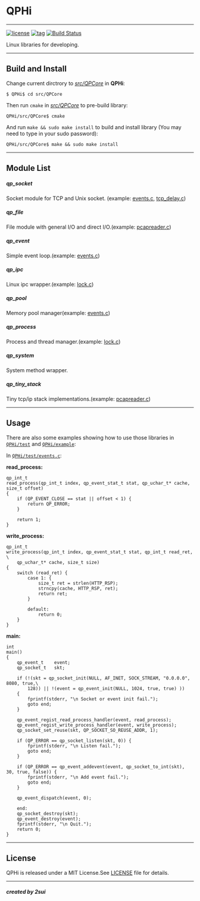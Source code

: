 
# QPHi

----
[![license](https://img.shields.io/badge/license-MIT%20License-blue.svg)](https://mit-license.org/)
[![tag](https://img.shields.io/badge/tag-v1.0.0-yellow.svg)](https://github.com/2sui/QPHi/tree/1.0.0)
[![Build Status](https://travis-ci.org/2sui/QPHi.svg?branch=master)](https://travis-ci.org/2sui/QPHi)

Linux libraries for developing.

----

## Build and Install
Change current dirctrory to [_src/QPCore_](./src/QPCore) in **QPHi**:

```
$ QPHi$ cd src/QPCore
```
Then run `cmake` in [_src/QPCore_](./src/QPCore) to pre-build library:

```
QPHi/src/QPCore$ cmake
```
And run `make && sudo make install` to build and install library (You may need to type in your sudo password):

```
QPHi/src/QPCore$ make && sudo make install
```

----

## Module List
##### qp_socket
Socket module for TCP and Unix socket. (example: [events.c](./test/events.c), [tcp_delay.c](./test/tcp_delay.c))

##### qp_file
File module with general I/O and direct I/O.(example: [pcapreader.c](./test/pcapreader.c))

##### qp_event
Simple event loop.(example: [events.c](./test/events.c))

##### qp_ipc
Linux ipc wrapper.(example: [lock.c](./test/lock.c))

##### qp_pool
Memory pool manager(example: [events.c](./test/events.c))

##### qp_process
Process and thread manager.(example: [lock.c](./test/lock.c))

##### qp_system
System method wrapper.

##### qp_tiny_stack
Tiny tcp/ip stack implementations.(example: [pcapreader.c](./test/pcapreader.c))

----

## Usage
There are also some examples showing how to use those libraries in [`QPHi/test`](./test) and [`QPHi/example`](./example):

In [`QPHi/test/events.c`](./test/events.c):

__read_process:__

```
qp_int_t
read_process(qp_int_t index, qp_event_stat_t stat, qp_uchar_t* cache, size_t offset)
{
    if (QP_EVENT_CLOSE == stat || offset < 1) {
        return QP_ERROR;
    }
    
    return 1;
}

```

__write_process:__

```
qp_int_t
write_process(qp_int_t index, qp_event_stat_t stat, qp_int_t read_ret, \
    qp_uchar_t* cache, size_t size)
{
    switch (read_ret) {
        case 1: {
            size_t ret = strlen(HTTP_RSP);
            strncpy(cache, HTTP_RSP, ret);
            return ret;
        }
                    
        default:
            return 0;
    }
}

```

__main:__

```
int
main()
{
    qp_event_t    event;
    qp_socket_t   skt;
    
    if (!(skt = qp_socket_init(NULL, AF_INET, SOCK_STREAM, "0.0.0.0", 8080, true,\
        128)) || !(event = qp_event_init(NULL, 1024, true, true) )) 
    {
        fprintf(stderr, "\n Socket or event init fail.");
        goto end;
    }
    
    qp_event_regist_read_process_handler(event, read_process);
    qp_event_regist_write_process_handler(event, write_process);
    qp_socket_set_reuse(skt, QP_SOCKET_SO_REUSE_ADDR, 1);
    
    if (QP_ERROR == qp_socket_listen(skt, 0)) {
        fprintf(stderr, "\n Listen fail.");
        goto end;
    }
    
    if (QP_ERROR == qp_event_addevent(event, qp_socket_to_int(skt), 30, true, false)) {
        fprintf(stderr, "\n Add event fail.");
        goto end;
    }
    
    qp_event_dispatch(event, 0);
    
    end:
    qp_socket_destroy(skt);
    qp_event_destroy(event);
    fprintf(stderr, "\n Quit.");
    return 0;
}

```

----

## License
QPHi is released under a MIT License.See [LICENSE](./LICENSE) file for details.

----

##### created by 2sui


